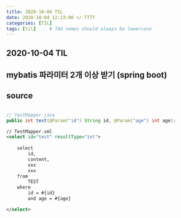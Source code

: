 ```yaml
---
title: 2020-10-04 TIL
date: 2020-10-04 12:23:00 +/-TTTT
categories: [TIL]
tags: [til]     # TAG names should always be lowercase
---
```

 
## 2020-10-04 TIL 
 
 
## mybatis 파라미터 2개 이상 받기 (spring boot)

## source

```java

// TestMapper.java
public int test(@Param("id") String id, @Param("age") int age);
```



```xml
// TestMapper.xml
<select id="test" resultType="int"> 
    
    select
        id,
        content,
        xxx
        xxx
    from 
        TEST
    where 
        id = #{id}
        and age = #{age}

</select>
```